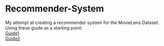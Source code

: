 # Recommender-System
My attempt at creating a recommender system for the MovieLens Dataset.
Using these guide as a starting point:<br/>
[Guide1](https://acodeforthought.wordpress.com/2016/12/29/building-a-recommender-system-on-user-user-collaborative-filtering-movielens-dataset/)<br/>
[Guide2](https://www.analyticsvidhya.com/blog/2016/06/quick-guide-build-recommendation-engine-python/)

